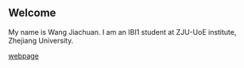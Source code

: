 ## Welcome 

My name is Wang Jiachuan. 
I am an IBI1 student at ZJU-UoE institute, Zhejiang University.

[webpage](https://c.zju.edu.cn/) 